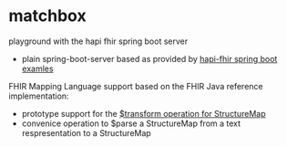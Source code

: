 # matchbox
playground with the hapi fhir spring boot server

* plain spring-boot-server based as provided by [hapi-fhir spring boot examles](ttps://github.com/jamesagnew/hapi-fhir/tree/master/hapi-fhir-spring-boot)

FHIR Mapping Language support based on the FHIR Java reference implementation:
* prototype support for the [$transform operation for StructureMap](http://www.hl7.org/fhir/structuremap-operation-transform.html)
* convenice operation to $parse a StructureMap from a text respresentation to a StructureMap


